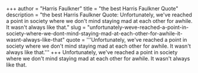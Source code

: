 +++
author = "Harris Faulkner"
title = "the best Harris Faulkner Quote"
description = "the best Harris Faulkner Quote: Unfortunately, we've reached a point in society where we don't mind staying mad at each other for awhile. It wasn't always like that."
slug = "unfortunately-weve-reached-a-point-in-society-where-we-dont-mind-staying-mad-at-each-other-for-awhile-it-wasnt-always-like-that"
quote = '''Unfortunately, we've reached a point in society where we don't mind staying mad at each other for awhile. It wasn't always like that.'''
+++
Unfortunately, we've reached a point in society where we don't mind staying mad at each other for awhile. It wasn't always like that.
